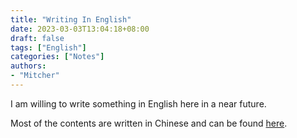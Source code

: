 ```yaml
---
title: "Writing In English"
date: 2023-03-03T13:04:18+08:00
draft: false
tags: ["English"]
categories: ["Notes"]
authors:
- "Mitcher"
---
```


I am willing to write something in English here in a near future.

Most of the contents are written in Chinese and can be found  [here](https://www.huang-zifeng.com/zh/).
